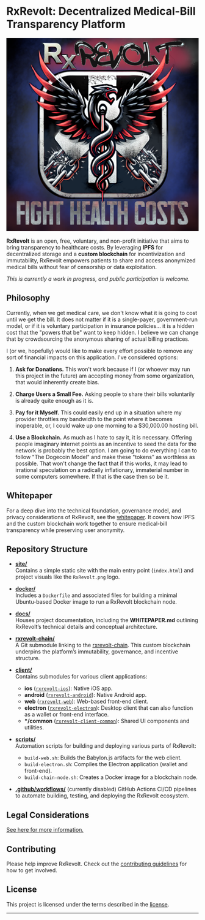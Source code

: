 # RxRevolt: Decentralized Medical-Bill Transparency Platform

![RxRevolt Logo](./site/RxRevolt.png)

**RxRevolt** is an open, free, voluntary, and non-profit initiative that aims to bring transparency to healthcare costs. By leveraging **IPFS** for decentralized storage and a **custom blockchain** for incentivization and immutability, RxRevolt empowers patients to share and access anonymized medical bills without fear of censorship or data exploitation.

*This is currently a work in progress, and public participation is welcome.*

## Philosophy

Currently, when we get medical care, we don't know what it is going to cost until we get the bill. It does not matter if it is a single-payer, government-run model, or if it is voluntary participation in insurance policies... it is a hidden cost that the "powers that be" want to keep hidden. I believe we can change that by crowdsourcing the anonymous sharing of actual billing practices.

I (or we, hopefully) would like to make every effort possible to remove any sort of financial impacts on this application. I've considered options:

1. **Ask for Donations.** This won't work because if I (or whoever may run this project in the future) am accepting money from some organization, that would inherently create bias.

2. **Charge Users a Small Fee.** Asking people to share their bills voluntarily is already quite enough as it is.

3. **Pay for it Myself.** This could easily end up in a situation where my provider throttles my bandwidth to the point where it becomes inoperable, or, I could wake up one morning to a $30,000.00 hosting bill.

4. **Use a Blockchain.** As much as I hate to say it, it is necessary. Offering people imaginary internet points as an incentive to seed the data for the network is probably the best option. I am going to do everything I can to follow "The Dogecoin Model" and make these "tokens" as worthless as possible. That won't change the fact that if this works, it may lead to irrational speculation on a radically inflationary, immaterial number in some computers somewhere. If that is the case then so be it.

## Whitepaper

For a deep dive into the technical foundation, governance model, and privacy considerations of RxRevolt, see the [whitepaper](./docs/WHITEPAPER.md). It covers how IPFS and the custom blockchain work together to ensure medical-bill transparency while preserving user anonymity.

## Repository Structure

- **[site/](./site)**  
  Contains a simple static site with the main entry point (`index.html`) and project visuals like the `RxRevolt.png` logo.  

- **[docker/](./docker)**  
  Includes a `Dockerfile` and associated files for building a minimal Ubuntu-based Docker image to run a RxRevolt blockchain node.

- **[docs/](./docs)**  
  Houses project documentation, including the **WHITEPAPER.md** outlining RxRevolt’s technical details and conceptual architecture.

- **[rxrevolt-chain/](./rxrevolt-chain)**  
  A Git submodule linking to the [rxrevolt-chain](https://github.com/joshmorgan1000/rxrevolt-chain.git). This custom blockchain underpins the platform’s immutability, governance, and incentive structure.

- **[client/](./client)**  
  Contains submodules for various client applications:
  - **ios** ([`rxrevolt-ios`](https://github.com/joshmorgan1000/rxrevolt-ios.git)): Native iOS app.
  - **android** ([`rxrevolt-android`](https://github.com/joshmorgan1000/rxrevolt-android.git)): Native Android app.
  - **web** ([`rxrevolt-web`](https://github.com/joshmorgan1000/rxrevolt-web.git)): Web-based front-end client.
  - **electron** ([`rxrevolt-electron`](https://github.com/joshmorgan1000/rxrevolt-electron.git)): Desktop client that can also function as a wallet or front-end interface.
  - **\*/common** ([`rxrevolt-client-common`](https://github.com/joshmorgan1000/rxrevolt-client-common.git)): Shared UI components and utilities.

- **[scripts/](./scripts)**  
  Automation scripts for building and deploying various parts of RxRevolt:
  - `build-web.sh`: Builds the Babylon.js artifacts for the web client.  
  - `build-electron.sh`: Compiles the Electron application (wallet and front-end).
  - `build-chain-node.sh`: Creates a Docker image for a blockchain node.

- **[.github/workflows/](./.github/workflows)** (currently disabled)
  GitHub Actions CI/CD pipelines to automate building, testing, and deploying the RxRevolt ecosystem.

## Legal Considerations

[See here for more information.](docs/LEGAL.md)

## Contributing

Please help improve RxRevolt. Check out the [contributing guidelines](./CONTRIBUTING.md) for how to get involved.

## License

This project is licensed under the terms described in the [license](./LICENSE).

---
